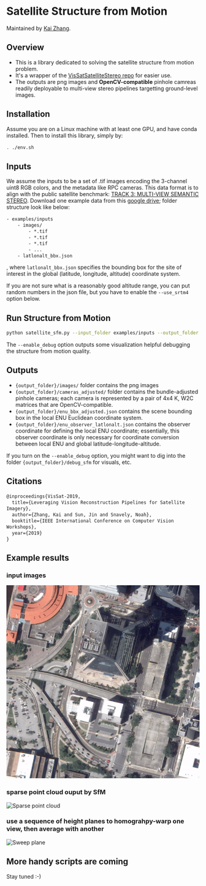 # Satellite Structure from Motion

Maintained by [Kai Zhang](https://kai-46.github.io/website/). 

## Overview
- This is a library dedicated to solving the satellite structure from motion problem.
- It's a wrapper of the [VisSatSatelliteStereo repo](https://github.com/Kai-46/VisSatSatelliteStereo) for easier use.
- The outputs are png images and **OpenCV-compatible** pinhole camreas readily deployable to multi-view stereo pipelines targetting ground-level images.

## Installation
Assume you are on a Linux machine with at least one GPU, and have conda installed. Then to install this library, simply by:
```bash
. ./env.sh
```

## Inputs
We assume the inputs to be a set of .tif images encoding the 3-channel uint8 RGB colors, and the metadata like RPC cameras. 
This data format is to align with the public satellite benchmark: [TRACK 3: MULTI-VIEW SEMANTIC STEREO](https://ieee-dataport.org/open-access/data-fusion-contest-2019-dfc2019).
Download one example data from this [google drive](https://drive.google.com/drive/folders/11UeurSa-dyfaRUIdUZFfNBAyd3jN7D46?usp=sharing); folder structure look like below:


```
- examples/inputs
    - images/
        - *.tif
        - *.tif
        - *.tif
        - ...
    - latlonalt_bbx.json
```
, where ```latlonalt_bbx.json``` specifies the bounding box for the site of interest in the global (latitude, longitude, altitude) coordinate system. 

If you are not sure what is a reasonably good altitude range, you can put random numbers in the json file, but you have to enable the ```--use_srtm4``` option below.  

## Run Structure from Motion
```bash
python satellite_sfm.py --input_folder examples/inputs --output_folder examples/outputs --run_sfm [--use_srtm4] [--enable_debug]
```
The ```--enable_debug``` option outputs some visualization helpful debugging the structure from motion quality.

## Outputs
- ```{output_folder}/images/``` folder contains the png images
- ```{output_folder}/cameras_adjusted/``` folder contains the bundle-adjusted pinhole cameras; each camera is represented by a pair of 4x4 K, W2C matrices that are OpenCV-compatible.
- ```{output_folder}/enu_bbx_adjusted.json``` contains the scene bounding box in the local ENU Euclidean coordinate system.
- ```{output_folder}/enu_observer_latlonalt.json``` contains the observer coordinate for defining the local ENU coordinate; essentially, this observer coordinate is only necessary for coordinate conversion between local ENU and global latitude-longitude-altitude.

If you turn on the ```--enable_debug``` option, you might want to dig into the folder ```{output_folder}/debug_sfm``` for visuals, etc.

## Citations
```
@inproceedings{VisSat-2019,
  title={Leveraging Vision Reconstruction Pipelines for Satellite Imagery},
  author={Zhang, Kai and Sun, Jin and Snavely, Noah},
  booktitle={IEEE International Conference on Computer Vision Workshops},
  year={2019}
}
```

## Example results
### input images
![Input images](./readme_resources/example_data.gif)
### sparse point cloud ouput by SfM
![Sparse point cloud](./readme_resources/example_data_sfm.gif)
### use a sequence of height planes to homograhpy-warp one view, then average with another
![Sweep plane](./readme_resources/sweep_plane.gif)

## More handy scripts are coming
Stay tuned :-)

